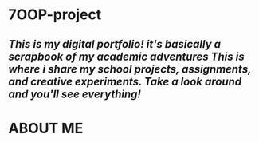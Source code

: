 # 7OOP-project
*This is my digital portfolio! it's basically a scrapbook of my academic adventures This is where i share my school projects, assignments, and creative experiments. Take a look around and you'll see everything!*
---
# **ABOUT ME**
